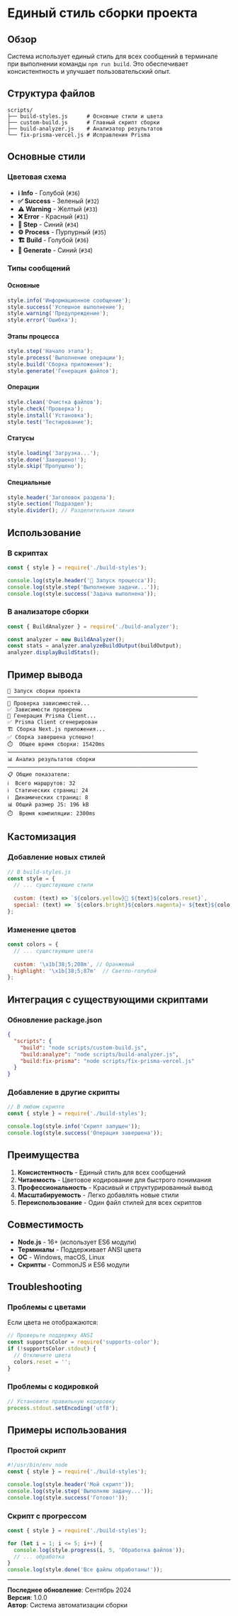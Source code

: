 # Единый стиль сборки проекта

## Обзор

Система использует единый стиль для всех сообщений в терминале при выполнении команды `npm run build`. Это обеспечивает консистентность и улучшает пользовательский опыт.

## Структура файлов

```
scripts/
├── build-styles.js      # Основные стили и цвета
├── custom-build.js      # Главный скрипт сборки
├── build-analyzer.js    # Анализатор результатов
└── fix-prisma-vercel.js # Исправления Prisma
```

## Основные стили

### Цветовая схема

- **ℹ️ Info** - Голубой (`#36`)
- **✅ Success** - Зеленый (`#32`)
- **⚠️ Warning** - Желтый (`#33`)
- **❌ Error** - Красный (`#31`)
- **🔧 Step** - Синий (`#34`)
- **⚙️ Process** - Пурпурный (`#35`)
- **🏗️ Build** - Голубой (`#36`)
- **🔨 Generate** - Синий (`#34`)

### Типы сообщений

#### Основные
```javascript
style.info('Информационное сообщение');
style.success('Успешное выполнение');
style.warning('Предупреждение');
style.error('Ошибка');
```

#### Этапы процесса
```javascript
style.step('Начало этапа');
style.process('Выполнение операции');
style.build('Сборка приложения');
style.generate('Генерация файлов');
```

#### Операции
```javascript
style.clean('Очистка файлов');
style.check('Проверка');
style.install('Установка');
style.test('Тестирование');
```

#### Статусы
```javascript
style.loading('Загрузка...');
style.done('Завершено!');
style.skip('Пропущено');
```

#### Специальные
```javascript
style.header('Заголовок раздела');
style.section('Подраздел');
style.divider(); // Разделительная линия
```

## Использование

### В скриптах

```javascript
const { style } = require('./build-styles');

console.log(style.header('🚀 Запуск процесса'));
console.log(style.step('Выполнение задачи...'));
console.log(style.success('Задача выполнена'));
```

### В анализаторе сборки

```javascript
const { BuildAnalyzer } = require('./build-analyzer');

const analyzer = new BuildAnalyzer();
const stats = analyzer.analyzeBuildOutput(buildOutput);
analyzer.displayBuildStats();
```

## Пример вывода

```
🚀 Запуск сборки проекта
────────────────────────────────────────────────────────────
🔧 Проверка зависимостей...
✅ Зависимости проверены
🔨 Генерация Prisma Client...
✅ Prisma Client сгенерирован
🏗️ Сборка Next.js приложения...
✅ Сборка завершена успешно!
⏱️  Общее время сборки: 15420ms
────────────────────────────────────────────────────────────
📊 Анализ результатов сборки
────────────────────────────────────────────────────────────
📋 Общие показатели:
ℹ️  Всего маршрутов: 32
ℹ️  Статических страниц: 24
ℹ️  Динамических страниц: 8
📊 Общий размер JS: 196 kB
⏱️  Время компиляции: 2300ms
```

## Кастомизация

### Добавление новых стилей

```javascript
// В build-styles.js
const style = {
  // ... существующие стили
  
  custom: (text) => `${colors.yellow}🎯 ${text}${colors.reset}`,
  special: (text) => `${colors.bright}${colors.magenta}⭐ ${text}${colors.reset}`
};
```

### Изменение цветов

```javascript
const colors = {
  // ... существующие цвета
  
  custom: '\x1b[38;5;208m', // Оранжевый
  highlight: '\x1b[38;5;87m'  // Светло-голубой
};
```

## Интеграция с существующими скриптами

### Обновление package.json

```json
{
  "scripts": {
    "build": "node scripts/custom-build.js",
    "build:analyze": "node scripts/build-analyzer.js",
    "build:fix-prisma": "node scripts/fix-prisma-vercel.js"
  }
}
```

### Добавление в другие скрипты

```javascript
// В любом скрипте
const { style } = require('./build-styles');

console.log(style.info('Скрипт запущен'));
console.log(style.success('Операция завершена'));
```

## Преимущества

1. **Консистентность** - Единый стиль для всех сообщений
2. **Читаемость** - Цветовое кодирование для быстрого понимания
3. **Профессиональность** - Красивый и структурированный вывод
4. **Масштабируемость** - Легко добавлять новые стили
5. **Переиспользование** - Один файл стилей для всех скриптов

## Совместимость

- **Node.js** - 16+ (использует ES6 модули)
- **Терминалы** - Поддерживает ANSI цвета
- **ОС** - Windows, macOS, Linux
- **Скрипты** - CommonJS и ES6 модули

## Troubleshooting

### Проблемы с цветами

Если цвета не отображаются:

```javascript
// Проверьте поддержку ANSI
const supportsColor = require('supports-color');
if (!supportsColor.stdout) {
  // Отключите цвета
  colors.reset = '';
}
```

### Проблемы с кодировкой

```javascript
// Установите правильную кодировку
process.stdout.setEncoding('utf8');
```

## Примеры использования

### Простой скрипт

```javascript
#!/usr/bin/env node
const { style } = require('./build-styles');

console.log(style.header('Мой скрипт'));
console.log(style.step('Выполняю задачу...'));
console.log(style.success('Готово!'));
```

### Скрипт с прогрессом

```javascript
const { style } = require('./build-styles');

for (let i = 1; i <= 5; i++) {
  console.log(style.progress(i, 5, 'Обработка файлов'));
  // ... обработка
}
console.log(style.done('Все файлы обработаны!'));
```

---

**Последнее обновление**: Сентябрь 2024  
**Версия**: 1.0.0  
**Автор**: Система автоматизации сборки

